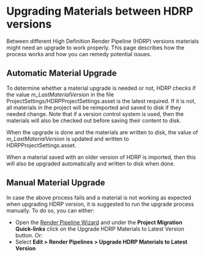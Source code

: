 # Upgrading Materials between HDRP versions

Between different High Definition Render Pipeline (HDRP) versions materials might need an upgrade to work properly. This page describes how the process works and how you can remedy potential issues.

## Automatic Material Upgrade

To determine whether a material upgrade is needed or not, HDRP checks if the value *m_LastMaterialVersion* in the file ProjectSettings/HDRPProjectSettings.asset is the latest required. 
If it is not,  all materials in the project will be reimported and saved to disk if they needed change. Note that if a version control system is used, then the materials will also be checked out before saving their content to disk.  

When the upgrade is done and the materials are written to disk, the value of *m_LastMaterialVersion* is updated and written to HDRPProjectSettings.asset.  

When a material saved with an older version of HDRP is imported, then this will also be upgraded automatically and written to disk when done.

## Manual Material Upgrade

In case the above process fails and a material is not working as expected when upgrading HDRP version, it is suggested to run the upgrade process manually. To do so, you can either: 

- Open the [Render Pipeline Wizard](Render-Pipeline-Wizard.html) and under the **Project Migration Quick-links** click on the Upgrade HDRP Materials to Latest Version button. Or:
- Select **Edit > Render Pipelines > Upgrade HDRP Materials to Latest Version**